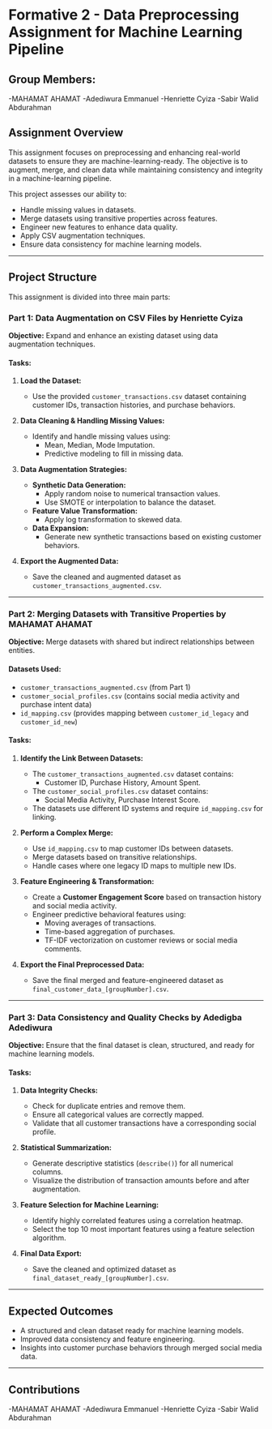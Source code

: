 # Formative 2 - Data Preprocessing Assignment for Machine Learning Pipeline

## **Group Members:**
-MAHAMAT AHAMAT -Adediwura Emmanuel -Henriette Cyiza -Sabir Walid Abdurahman

## **Assignment Overview**
This assignment focuses on preprocessing and enhancing real-world datasets to ensure they are machine-learning-ready. The objective is to augment, merge, and clean data while maintaining consistency and integrity in a machine-learning pipeline.

This project assesses our ability to:
- Handle missing values in datasets.
- Merge datasets using transitive properties across features.
- Engineer new features to enhance data quality.
- Apply CSV augmentation techniques.
- Ensure data consistency for machine learning models.

---

## **Project Structure**
This assignment is divided into three main parts:

### **Part 1: Data Augmentation on CSV Files by Henriette Cyiza**
**Objective:** Expand and enhance an existing dataset using data augmentation techniques.

#### **Tasks:**
1. **Load the Dataset:**
   - Use the provided `customer_transactions.csv` dataset containing customer IDs, transaction histories, and purchase behaviors.

2. **Data Cleaning & Handling Missing Values:**
   - Identify and handle missing values using:
     - Mean, Median, Mode Imputation.
     - Predictive modeling to fill in missing data.

3. **Data Augmentation Strategies:**
   - **Synthetic Data Generation:**
     - Apply random noise to numerical transaction values.
     - Use SMOTE or interpolation to balance the dataset.
   - **Feature Value Transformation:**
     - Apply log transformation to skewed data.
   - **Data Expansion:**
     - Generate new synthetic transactions based on existing customer behaviors.

4. **Export the Augmented Data:**
   - Save the cleaned and augmented dataset as `customer_transactions_augmented.csv`.

---

### **Part 2: Merging Datasets with Transitive Properties by MAHAMAT AHAMAT**
**Objective:** Merge datasets with shared but indirect relationships between entities.

#### **Datasets Used:**
- `customer_transactions_augmented.csv` (from Part 1)
- `customer_social_profiles.csv` (contains social media activity and purchase intent data)
- `id_mapping.csv` (provides mapping between `customer_id_legacy` and `customer_id_new`)

#### **Tasks:**
1. **Identify the Link Between Datasets:**
   - The `customer_transactions_augmented.csv` dataset contains:
     - Customer ID, Purchase History, Amount Spent.
   - The `customer_social_profiles.csv` dataset contains:
     - Social Media Activity, Purchase Interest Score.
   - The datasets use different ID systems and require `id_mapping.csv` for linking.

2. **Perform a Complex Merge:**
   - Use `id_mapping.csv` to map customer IDs between datasets.
   - Merge datasets based on transitive relationships.
   - Handle cases where one legacy ID maps to multiple new IDs.

3. **Feature Engineering & Transformation:**
   - Create a **Customer Engagement Score** based on transaction history and social media activity.
   - Engineer predictive behavioral features using:
     - Moving averages of transactions.
     - Time-based aggregation of purchases.
     - TF-IDF vectorization on customer reviews or social media comments.

4. **Export the Final Preprocessed Data:**
   - Save the final merged and feature-engineered dataset as `final_customer_data_[groupNumber].csv`.

---

### **Part 3: Data Consistency and Quality Checks by Adedigba Adediwura**
**Objective:** Ensure that the final dataset is clean, structured, and ready for machine learning models.

#### **Tasks:**
1. **Data Integrity Checks:**
   - Check for duplicate entries and remove them.
   - Ensure all categorical values are correctly mapped.
   - Validate that all customer transactions have a corresponding social profile.

2. **Statistical Summarization:**
   - Generate descriptive statistics (`describe()`) for all numerical columns.
   - Visualize the distribution of transaction amounts before and after augmentation.

3. **Feature Selection for Machine Learning:**
   - Identify highly correlated features using a correlation heatmap.
   - Select the top 10 most important features using a feature selection algorithm.

4. **Final Data Export:**
   - Save the cleaned and optimized dataset as `final_dataset_ready_[groupNumber].csv`.

---


## **Expected Outcomes**
- A structured and clean dataset ready for machine learning models.
- Improved data consistency and feature engineering.
- Insights into customer purchase behaviors through merged social media data.

---

## **Contributions**
-MAHAMAT AHAMAT -Adediwura Emmanuel -Henriette Cyiza -Sabir Walid Abdurahman





